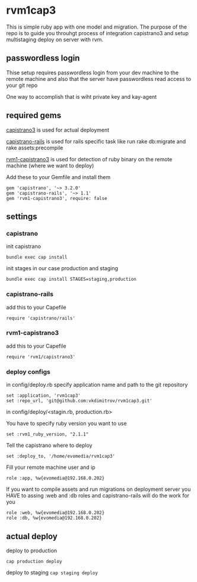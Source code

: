 rvm1cap3
========
This is simple ruby app with one model and migration. The purpose of the repo is to guide you throuhgt process of integration capistrano3 and setup multistaging deploy on server with rvm.

## passwordless login ##
Thise setup requires passwordless login from your dev machine to the remote machine and also that the server have passwordless read access to your git repo

One way to accomplish that is wiht private key and kay-agent

## required gems ##

<a href="https://github.com/capistrano/capistrano">capistrano3</a>  is used for actual deployment

<a href="https://github.com/capistrano/rails">capistrano-rails</a> is used for rails specific task like run rake db:migrate and rake assets:precompile 

<a href="https://github.com/rvm/rvm1-capistrano3">rvm1-capistrano3</a> is used for detection of ruby binary on the remote machine (where we want to deploy) 

Add these to your Gemfile and install them
```
gem 'capistrano', '~> 3.2.0'
gem 'capistrano-rails', '~> 1.1'
gem 'rvm1-capistrano3', require: false
```
## settings ##

### capistrano ###
init capistrano

`bundle exec cap install`

init stages in our case production and staging

`bundle exec cap install STAGES=staging,production`

### capistrano-rails ###

add this to  your Capefile
```
require 'capistrano/rails'
```
### rvm1-capistrano3 ###

add this to your Capefile
```
require 'rvm1/capistrano3'
```
### deploy configs ###
in config/deploy.rb specify application name and path to the git repository
```
set :application, 'rvm1cap3'
set :repo_url, 'git@github.com:vkdimitrov/rvm1cap3.git'
```
in config/deploy/<stagin.rb, production.rb>

You have to specify ruby version you want to use 
```
set :rvm1_ruby_version, "2.1.1"
```
Tell the capistrano where to deploy 
```
set :deploy_to, '/home/evomedia/rvm1cap3'
```
Fill your remote machine user and ip
```
role :app, %w{evomedia@192.168.0.202}
```
If you want to compile assets and run migrations on deployment server you HAVE to assing :web and :db roles and capistrano-rails will do the work for you
```
role :web, %w{evomedia@192.168.0.202}
role :db, %w{evomedia@192.168.0.202}
```
## actual deploy ##

deploy to production

`cap production deploy`

deploy to staging
`cap staging deploy`
